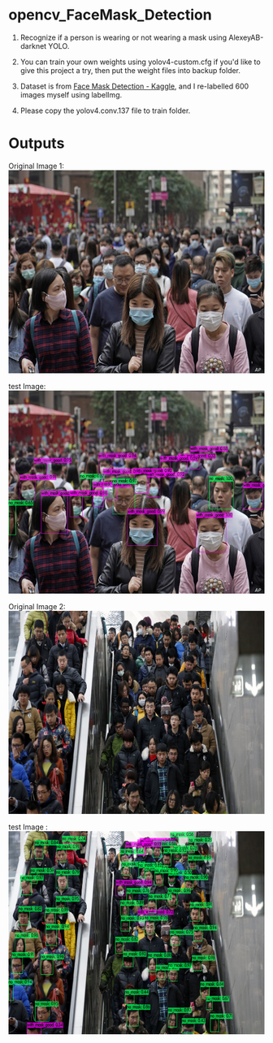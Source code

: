 # opencv_FaceMask_Detection
1. Recognize if a person is wearing or not wearing a mask using AlexeyAB-darknet YOLO.

2. You can train your own weights using yolov4-custom.cfg if you'd like to give this project a try, then put the weight files into backup folder.

3. Dataset is from <a href='https://www.kaggle.com/andrewmvd/face-mask-detection'>Face Mask Detection - Kaggle</a>, and I re-labelled 600 images myself using labelImg.

4. Please copy the yolov4.conv.137 file to train folder.

<h1> Outputs </h1>

Original Image 1: <br/>
<img src="https://github.com/PDooDP/opencv_FaceMask_Detection/blob/master/results/1168.jpg?raw=true" width="600" height="400">

test Image: <br/>
<img src="https://github.com/PDooDP/opencv_FaceMask_Detection/blob/master/results/predictions_1168_2000w.jpg?raw=true" width="600" height="400">

Original Image 2: <br/>
<img src="https://github.com/PDooDP/opencv_FaceMask_Detection/blob/master/results/819.jpg?raw=true" width="600" height="400">

test Image : <br/>
<img src="https://github.com/PDooDP/opencv_FaceMask_Detection/blob/master/results/predictions_819_2000w.jpg?raw=true" width="600" height="400">
